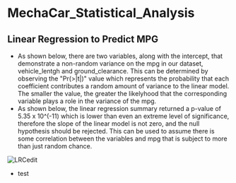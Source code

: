 # MechaCar_Statistical_Analysis

## Linear Regression to Predict MPG
* As shown below, there are two variables, along with the intercept, that demonstrate a non-random variance on the mpg in our dataset, vehicle_lentgh and ground_clearance.  This can be determined by observing the "Pr(>|t|)" value which represents the probability that each coefficient contributes a random amount of variance to the linear model.  The smaller the value, the greater the likelyhood that the corresponding variable plays a role in the variance of the mpg.
* As shown below, the linear regression summary returned a p-value of 5.35 x 10^(-11) which is lower than even an extreme level of significance, therefore the slope of the linear model is not zero, and the null hypothesis should be rejected.  This can be used to assume there is some correlation between the variables and mpg that is subject to more than just random chance.

![LRCedit](https://user-images.githubusercontent.com/93561592/161452809-8dbe4a99-2202-4560-a7a0-77d084849e77.png)

* test














